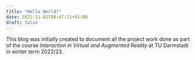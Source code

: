 ```yaml
---
title: "Hello World!"
date: 2022-11-02T08:47:11+01:00
draft: false
---
```


This blog was initially created to document all the project work done as part of the course _Interaction in Virtual and Augmented Reality_ at TU Darmstadt in winter term 2022/23.
